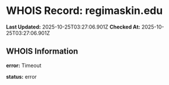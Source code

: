 # WHOIS Record: regimaskin.edu

**Last Updated:** 2025-10-25T03:27:06.901Z
**Checked At:** 2025-10-25T03:27:06.901Z

## WHOIS Information

**error:** Timeout

**status:** error


